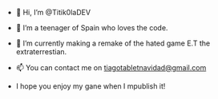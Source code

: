 - 👋 Hi, I’m @Titik0laDEV
- 👀 I’m a teenager of Spain who loves the code.
- 🌱 I’m currently making a remake of the hated game E.T the extraterrestian.
- 📫 You can contact me on tiagotabletnavidad@gmail.com

- I hope you enjoy my gane when I mpublish it!
